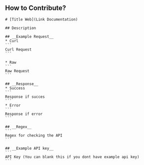 ## How to Contribute?

    # [Title Web](Link Documentation)

    ## Description

    ## __Example Request__
    * Curl
    ```
    Curl Request
    ```

    * Raw
    ```
    Raw Request
    ```

    ## __Response__
    * Success
    ```
    Response if succes
    ```
    * Error
    ```
    Response if error
    ```

    ## __Regex__
    ```
    Regex for checking the API
    ```

    ## __Example API key__
    ```
    API Key (You can blank this if you dont have example api key)
    ```
